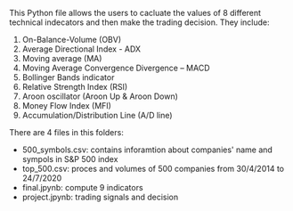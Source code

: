 This Python file allows the users to cacluate the values of 8 different technical indecators and then make the trading decision. They include:
1. On-Balance-Volume (OBV)
2. Average Directional Index - ADX
3. Moving average (MA)
4. Moving Average Convergence Divergence – MACD
5. Bollinger Bands indicator
6. Relative Strength Index (RSI)
7. Aroon oscillator (Aroon Up & Aroon Down)
8. Money Flow Index (MFI)
9. Accumulation/Distribution Line (A/D line)

There are 4 files in this folders:
- 500_symbols.csv: contains inforamtion about companies' name and sympols in S&P 500 index 
- top_500.csv: proces and volumes of 500 companies from 30/4/2014 to 24/7/2020
- final.jpynb: compute 9 indicators
- project.jpynb: trading signals and decision

